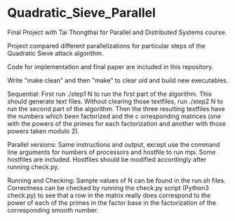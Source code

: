 # Quadratic_Sieve_Parallel

Final Project with Tai Thongthai for Parallel and Distributed Systems course. 

Project compared different parallelizations for particular steps of the Quadratic Sieve attack algorithm. 

Code for implementation and final paper are included in this repository. 

Write "make clean" and then "make" to clear old and build new executables.

Sequential:
First run ./step1 N to run the first part of the algorithm. This should generate text files. 
Without clearing those textfiles, run ./step2 N to run the second part of the algorithm. 
Then the three resulting textfiles have the numbers which been factorized and the c
orresponding matrices (one with the powers of the primes for each factorization and another with those powers taken modulo 2).

Parallel versions:
Same instructions and output, except use the command line arguments for numbers of processors and hostfile to run mpi.
Some hostfiles are included. 
Hostfiles should be modified accordingly after running check.py.

Running and Checking: 
Sample values of N can be found in the run.sh files. 
Correctness can be checked by running the check.py script (Python3 check.py) to see that a row 
in the matrix really does correspond to the power of each of the primes in the factor 
base in the factorization of the corresponding smooth number.
